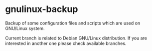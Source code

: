 # gnulinux-backup

Backup of some configuration files and scripts which are used on GNU/Linux system.

Current branch is related to Debian GNU/Linux distribution.
If you are interested in another one please check available branches.
